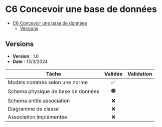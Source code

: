 # C6 Concevoir une base de données

- [C6 Concevoir une base de données](#c6-concevoir-une-base-de-données)
  - [Versions](#versions)

## Versions

- **Version** : 1.0
- **Date** : 13/3/2024

| Tâche                              | Validée | Validation |
| ---------------------------------- | :-----: | ---------- |
| Models nommés selon une norme      |   ✅    |            |
| Schema physique de base de données |   🟠   |            |
| Schema entite association          |   ❌    |            |
| Diagramme de classe                |   ❌    |            |
| Association implémentée            |   ❌    |            |
